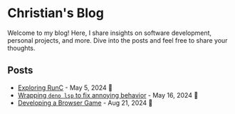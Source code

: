 # Christian's Blog

Welcome to my blog! Here, I share insights on software development, personal projects, and more. Dive into the posts and feel free to share your thoughts.

## Posts
- [Exploring RunC](./posts/2024-05-05-exploring-runc.md) - May 5, 2024 📅
- [Wrapping `deno lsp` to fix annoying behavior](./posts/2024-05-16-wrapping-deno-lsp-to-fix-stupid-behavior.md) - May 16, 2024 📅
- [Developing a Browser Game](./posts/2024-08-21-developing-a-browser-game.md) - Aug 21, 2024 📅
